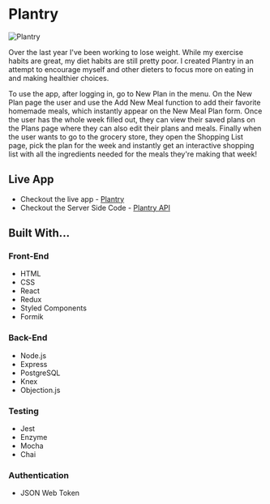 # Plantry

![Plantry](https://i.imgur.com/kupf2eg.png)

Over the last year I've been working to lose weight. While my exercise habits are great, my diet habits are still pretty poor. I created Plantry in an attempt to encourage myself and other dieters to focus more on eating in and making healthier choices.

To use the app, after logging in, go to New Plan in the menu. On the New Plan page the user and use the Add New Meal function to add their favorite homemade meals, which instantly appear on the New Meal Plan form. Once the user has the whole week filled out, they can view their saved plans on the Plans page where they can also edit their plans and meals. Finally when the user wants to go to the grocery store, they open the Shopping List page, pick the plan for the week and instantly get an interactive shopping list with all the ingredients needed for the meals they're making that week!

## Live App
- Checkout the live app - [Plantry](https://plantry-client.herokuapp.com/)
- Checkout the Server Side Code - [Plantry API](https://github.com/russellkoons/plantry-api) 

## Built With...
### Front-End
  - HTML
  - CSS
  - React
  - Redux
  - Styled Components
  - Formik

### Back-End
  - Node.js
  - Express
  - PostgreSQL
  - Knex
  - Objection.js

### Testing
  - Jest
  - Enzyme
  - Mocha
  - Chai

### Authentication
  - JSON Web Token